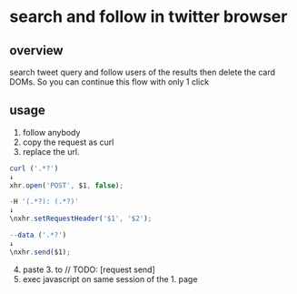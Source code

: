# search and follow in twitter browser

## overview

search tweet query and follow users of the results
then delete the card DOMs.
So you can continue this flow with only 1 click

## usage

1. follow anybody
2. copy the request as curl
3. replace the url.
```javascript
curl ('.*?')
↓
xhr.open('POST', $1, false);

-H '(.*?): (.*?)'
↓
\nxhr.setRequestHeader('$1', '$2');

--data ('.*?')
↓
\nxhr.send($1);
```
4. paste 3. to  // TODO: [request send]
5. exec javascript on same session of the 1. page
